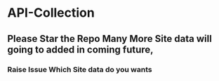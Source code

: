 # API-Collection

## Please Star the Repo Many More Site data will going to added in coming future, 

### Raise Issue Which Site data do you wants
